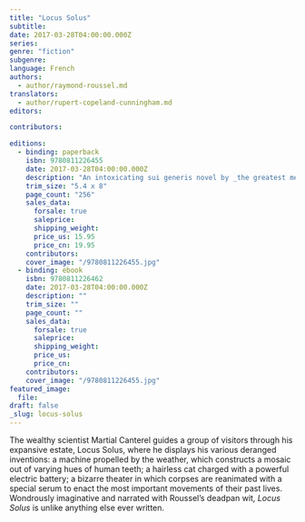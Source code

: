 ```yaml
---
title: "Locus Solus"
subtitle:
date: 2017-03-28T04:00:00.000Z
series:
genre: "fiction"
subgenre:
language: French
authors:
  - author/raymond-roussel.md
translators:
  - author/rupert-copeland-cunningham.md
editors:

contributors:

editions:
  - binding: paperback
    isbn: 9780811226455
    date: 2017-03-28T04:00:00.000Z
    description: "An intoxicating sui generis novel by _the greatest mesmerist of modern times_ (André Breton) "
    trim_size: "5.4 x 8"
    page_count: "256"
    sales_data:
      forsale: true
      saleprice:
      shipping_weight:
      price_us: 15.95
      price_cn: 19.95
    contributors:
    cover_image: "/9780811226455.jpg"
  - binding: ebook
    isbn: 9780811226462
    date: 2017-03-28T04:00:00.000Z
    description: ""
    trim_size: ""
    page_count: ""
    sales_data:
      forsale: true
      saleprice:
      shipping_weight:
      price_us:
      price_cn:
    contributors:
    cover_image: "/9780811226455.jpg"
featured_image:
  file:
draft: false
_slug: locus-solus
---
```


The wealthy scientist Martial Canterel guides a group of visitors through his expansive estate, Locus Solus, where he displays his various deranged inventions: a machine propelled by the weather, which constructs a mosaic out of varying hues of human teeth; a hairless cat charged with a powerful electric battery; a bizarre theater in which corpses are reanimated with a special serum to enact the most important movements of their past lives. Wondrously imaginative and narrated with Roussel’s deadpan wit, _Locus Solus_ is unlike anything else ever written.

